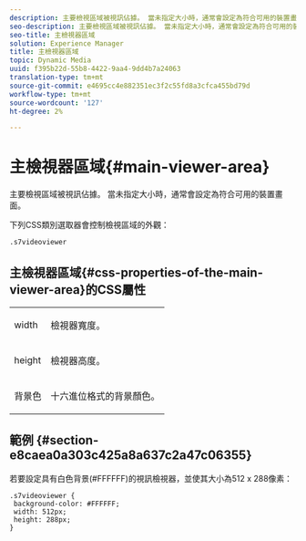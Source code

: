 ```yaml
---
description: 主要檢視區域被視訊佔據。 當未指定大小時，通常會設定為符合可用的裝置畫面。
seo-description: 主要檢視區域被視訊佔據。 當未指定大小時，通常會設定為符合可用的裝置畫面。
seo-title: 主檢視器區域
solution: Experience Manager
title: 主檢視器區域
topic: Dynamic Media
uuid: f395b22d-55b8-4422-9aa4-9dd4b7a24063
translation-type: tm+mt
source-git-commit: e4695cc4e882351ec3f2c55fd8a3cfca455bd79d
workflow-type: tm+mt
source-wordcount: '127'
ht-degree: 2%

---
```



# 主檢視器區域{#main-viewer-area}

主要檢視區域被視訊佔據。 當未指定大小時，通常會設定為符合可用的裝置畫面。

<!--<a id="section_061E550C1C1D4DB2BD663A898895B38C"></a>-->

下列CSS類別選取器會控制檢視區域的外觀：

```
.s7videoviewer 
```

## 主檢視器區域{#css-properties-of-the-main-viewer-area}的CSS屬性

<table id="table_C48C56E696304C9BAFEE71BA9EA9A174"> 
 <tbody> 
  <tr> 
   <td colname="col1"> <p> <span class="codeph"> width </span> </p> </td> 
   <td colname="col2"> <p>檢視器寬度。 </p> </td> 
  </tr> 
  <tr> 
   <td colname="col1"> <p> <span class="codeph"> height </span> </p> </td> 
   <td colname="col2"> <p>檢視器高度。 </p> </td> 
  </tr> 
  <tr> 
   <td colname="col1"> <p> <span class="codeph"> 背景色  </span> </p> </td> 
   <td colname="col2"> <p> 十六進位格式的背景顏色。 </p> </td> 
  </tr> 
 </tbody> 
</table>

## 範例 {#section-e8caea0a303c425a8a637c2a47c06355}

若要設定具有白色背景(#FFFFFF)的視訊檢視器，並使其大小為512 x 288像素：

```
.s7videoviewer { 
 background-color: #FFFFFF; 
 width: 512px; 
 height: 288px;  
}
```

